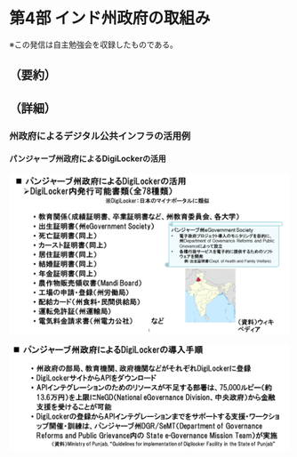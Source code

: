 # 第4部 インド州政府の取組み
※この発信は自主勉強会を収録したものである。

## （要約）

## （詳細）
### 州政府によるデジタル公共インフラの活用例

#### パンジャーブ州政府によるDigiLockerの活用
![](../images/州政府-DigiLockerの活用1.png)

![](../images/州政府-DigiLockerの活用2.png)




